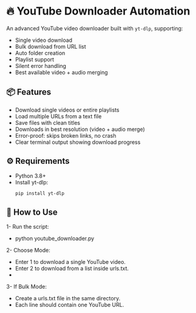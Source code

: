 # 🔥 YouTube Downloader Automation

An advanced YouTube video downloader built with `yt-dlp`, supporting:
- Single video download
- Bulk download from URL list
- Auto folder creation
- Playlist support
- Silent error handling
- Best available video + audio merging

## 📦 Features
- Download single videos or entire playlists
- Load multiple URLs from a text file
- Save files with clean titles
- Downloads in best resolution (video + audio merge)
- Error-proof: skips broken links, no crash
- Clear terminal output showing download progress

## ⚙️ Requirements
- Python 3.8+
- Install yt-dlp:
  ```bash
  pip install yt-dlp

## 🚀 How to Use
1- Run the script:
- python youtube_downloader.py

2- Choose Mode:
- Enter 1 to download a single YouTube video.
- Enter 2 to download from a list inside urls.txt.
- 
3- If Bulk Mode:
- Create a urls.txt file in the same directory.
- Each line should contain one YouTube URL.
